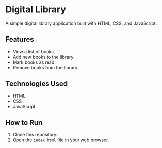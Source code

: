 
# Digital Library

A simple digital library application built with HTML, CSS, and JavaScript.

## Features

- View a list of books.
- Add new books to the library.
- Mark books as read.
- Remove books from the library.

## Technologies Used

- HTML
- CSS
- JavaScript

## How to Run

1. Clone this repository.
2. Open the `index.html` file in your web browser.
